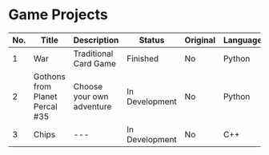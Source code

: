 # Game Projects

| No. | Title | Description | Status | Original | Language |
|-----|---------------------------------|---------------------------|----------------|----------|-------|
| 1 | War | Traditional Card Game | Finished | No | Python |
| 2 | Gothons from Planet Percal #35 | Choose your own adventure | In Development | No | Python |
| 3 | Chips | --- | In Development | No | C++ |
